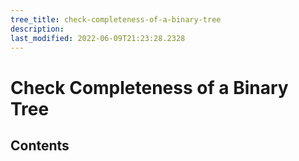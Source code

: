 ```yaml
---
tree_title: check-completeness-of-a-binary-tree
description: 
last_modified: 2022-06-09T21:23:28.2328
---
```


# Check Completeness of a Binary Tree

## Contents
